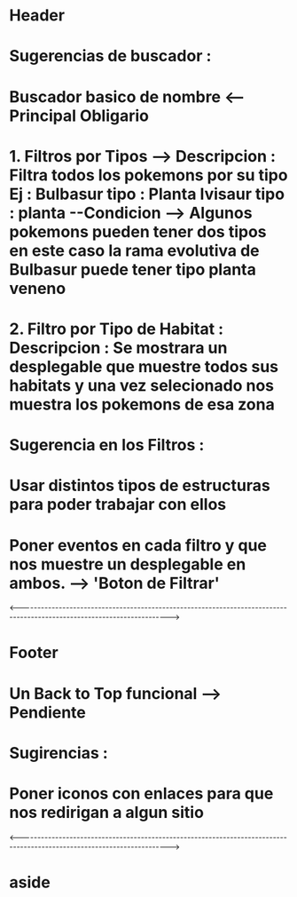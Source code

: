 # Header 

# Sugerencias de buscador : 

# Buscador basico de nombre <-- Principal Obligario 

# 1. Filtros por Tipos --> Descripcion  : Filtra todos los pokemons por su tipo Ej : Bulbasur tipo : Planta Ivisaur tipo : planta --Condicion --> Algunos pokemons pueden tener dos tipos en este caso la rama evolutiva de Bulbasur puede tener tipo planta veneno  

# 2. Filtro por Tipo de Habitat : Descripcion : Se mostrara un desplegable que muestre todos sus habitats y una vez selecionado nos muestra los pokemons de esa zona 

# Sugerencia en los Filtros : 
# Usar distintos tipos de estructuras para poder trabajar con ellos 
# Poner eventos en cada filtro y que nos muestre un desplegable en ambos. --> 'Boton de Filtrar' 

<------------------------------------------------------------------------------------------------------------------------>

# Footer 

# Un Back to Top funcional --> Pendiente 

# Sugirencias : 
# Poner iconos con enlaces para que nos redirigan a algun sitio 

<------------------------------------------------------------------------------------------------------------------------>

# aside 
